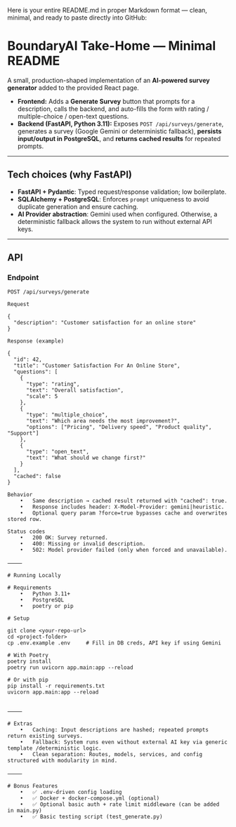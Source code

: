 <!-- # Backend Task

This task is designed to evaluate your backend skills, API design, code quality, architecture, and creativity. The goal is to augment the provided isolated frontend page with a fully working survey-generation feature.

To do so you are asked to create an AI-powered survey generator that transforms a user’s brief description into a fully structured questionnaire, covering diverse question types (multiple-choice, ratings, open-text, etc.) tailored to their needs.

## Description

You have been given an isolated version of one page of our frontend (React + TypeScript): [https://github.com/BoundaryAIRecruitment/BackendTask](https://github.com/BoundaryAIRecruitment/BackendTask)

Your job is to:

* **Add a “Generate Survey” button to the page:**

  * When clicked, it should prompt the user to enter a short survey description (e.g. “Customer satisfaction for an online store”).
  * Once submitted, the frontend should call your new backend endpoint.

* **Implement the backend (using Flask or FastAPI, your choice):**

  * **Route(s):**

    * A POST endpoint (e.g. `/api/surveys/generate`) that accepts the user’s description.
  * **Logic & Integration:**

    * Use the OpenAI API, or another LLM of your choice to generate a structured survey.
    * It is recommended that the output be JSON-structured (e.g. `{ "title": "...", "questions": [ { "type": "...", "text": "..." }, … ] }`).
  * **Storage:** save generated surveys for repeated prompts.

    * Save the input and output in a PostGreSQL database; if an input is the same, you should fetch it instead of generate it.
  * **Auto-fill:**

    * Return the generated JSON so the frontend can render the new survey form automatically.

## Tech Stack

* **Language:** Python (3.11)
* **Framework:** Flask or FastAPI
* **AI Integration:** OpenAI API (or equivalent LLM)

## What We are Evaluating

* **Architecture & Design**

  * Logical separation of concerns (routes, services, models), clear dependency injection or config management.
* **Code Quality**

  * Clean, modular, well-documented code following best practices and style guides.
* **API Design**

  * RESTful principles, clear request/response schemas, proper status codes and error messages.
* **Integration & Robustness**

  * Correct handling of API keys, timeouts, retries, input validation, and error cases.
* **Performance & Security**

  * Efficient request handling, minimal cold-start overhead, sanitization of inputs.
* **Documentation**

  * Clear README explaining setup, env vars, how to run, and any design decisions.

## Submission

Provide one of the following:

* A GitHub repository (with public or private access) or a ZIP archive containing your code.
* (Optional) A deployed version of your backend (e.g. on Heroku, Vercel Functions, or similar) with URL.

Include a brief README that covers:

* Tech choices (why Flask vs. FastAPI, any libraries you picked)
* Setup & Run instructions (install, env vars, start server)
* Areas of focus (What did you implement that other candidates might not have?)

## Bonus Points

* **Dockerization:** supply a Dockerfile and easy docker-compose setup.
* **Testing:** Unit and/or integration tests covering core functionality.
* **Authentication:** simple token check on your API.
* **Rate limiting:** prevent abuse of the generation endpoint.
* **Security:**

Feel free to innovate beyond the spec. If you see an opportunity to improve UX or backend architecture, show us. Good luck! -->

Here is your entire README.md in proper Markdown format — clean, minimal, and ready to paste directly into GitHub:

# BoundaryAI Take-Home — Minimal README

A small, production-shaped implementation of an **AI-powered survey generator** added to the provided React page.

- **Frontend:** Adds a **Generate Survey** button that prompts for a description, calls the backend, and auto-fills the form with rating / multiple-choice / open-text questions.
- **Backend (FastAPI, Python 3.11):** Exposes `POST /api/surveys/generate`, generates a survey (Google Gemini or deterministic fallback), **persists input/output in PostgreSQL**, and **returns cached results** for repeated prompts.

---

## Tech choices (why FastAPI)

- **FastAPI + Pydantic**: Typed request/response validation; low boilerplate.
- **SQLAlchemy + PostgreSQL**: Enforces `prompt` uniqueness to avoid duplicate generation and ensure caching.
- **AI Provider abstraction**: Gemini used when configured. Otherwise, a deterministic fallback allows the system to run without external API keys.

---

## API

### Endpoint

```http
POST /api/surveys/generate

Request

{
  "description": "Customer satisfaction for an online store"
}

Response (example)

{
  "id": 42,
  "title": "Customer Satisfaction For An Online Store",
  "questions": [
    {
      "type": "rating",
      "text": "Overall satisfaction",
      "scale": 5
    },
    {
      "type": "multiple_choice",
      "text": "Which area needs the most improvement?",
      "options": ["Pricing", "Delivery speed", "Product quality", "Support"]
    },
    {
      "type": "open_text",
      "text": "What should we change first?"
    }
  ],
  "cached": false
}

Behavior
	•	Same description → cached result returned with "cached": true.
	•	Response includes header: X-Model-Provider: gemini|heuristic.
	•	Optional query param ?force=true bypasses cache and overwrites stored row.

Status codes
	•	200 OK: Survey returned.
	•	400: Missing or invalid description.
	•	502: Model provider failed (only when forced and unavailable).

⸻

# Running Locally

# Requirements
	•	Python 3.11+
	•	PostgreSQL
	•	poetry or pip

# Setup

git clone <your-repo-url>
cd <project-folder>
cp .env.example .env     # Fill in DB creds, API key if using Gemini

# With Poetry
poetry install
poetry run uvicorn app.main:app --reload

# Or with pip
pip install -r requirements.txt
uvicorn app.main:app --reload


⸻

# Extras
	•	Caching: Input descriptions are hashed; repeated prompts return existing surveys.
	•	Fallback: System runs even without external AI key via generic template /deterministic logic.
	•	Clean separation: Routes, models, services, and config structured with modularity in mind.

⸻

# Bonus Features
	•	✅ .env-driven config loading
	•	✅ Docker + docker-compose.yml (optional)
	•	✅ Optional basic auth + rate limit middleware (can be added in main.py)
	•	✅ Basic testing script (test_generate.py)
